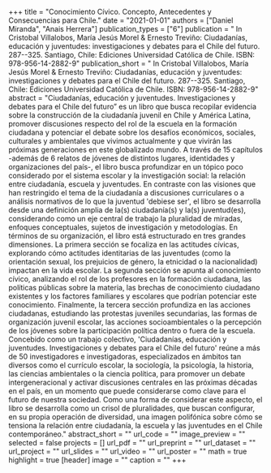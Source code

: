 +++
title = "Conocimiento Cívico. Concepto, Antecedentes y Consecuencias para Chile."
date = "2021-01-01"
authors = ["Daniel Miranda", "Anais Herrera"]
publication_types = ["6"]
publication = " In Cristobal Villalobos, María Jesús Morel & Ernesto Treviño: Ciudadanías, educación y juventudes: investigaciones y debates para el Chile del futuro.  287--325. Santiago, Chile: Ediciones Universidad Católica de Chile. ISBN: 978-956-14-2882-9"
publication_short = " In Cristobal Villalobos, María Jesús Morel & Ernesto Treviño: Ciudadanías, educación y juventudes: investigaciones y debates para el Chile del futuro.  287--325. Santiago, Chile: Ediciones Universidad Católica de Chile. ISBN: 978-956-14-2882-9"
abstract = "Ciudadanías, educación y juventudes. Investigaciones y debates para el Chile del futuro” es un libro que busca recopilar evidencia sobre la construcción de la ciudadanía juvenil en Chile y América Latina, promover discusiones respecto del rol de la escuela en la formación ciudadana y potenciar el debate sobre los desafíos económicos, sociales, culturales y ambientales que vivimos actualmente y que vivirán las próximas generaciones en este globalizado mundo. A través de 15 capítulos -además de 6 relatos de jóvenes de distintos lugares, identidades y organizaciones del país-, el libro busca profundizar en un tópico poco considerado por el sistema escolar y la investigación social: la relación entre ciudadanía, escuela y juventudes. En contraste con las visiones que han restringido el tema de la ciudadanía a discusiones curriculares o a análisis normativos de lo que la juventud 'debiese ser', el libro se desarrolla desde una definición amplia de la(s) ciudadanía(s) y la(s) juventud(es), considerando como un eje central de trabajo la pluralidad de miradas, enfoques conceptuales, sujetos de investigación y metodologías. En términos de su organización, el libro está estructurado en tres grandes dimensiones. La primera sección se focaliza en las actitudes cívicas, explorando cómo actitudes identitarias de las juventudes (como la orientación sexual, los prejuicios de género, la etnicidad o la nacionalidad) impactan en la vida escolar. La segunda sección se apunta al conocimiento cívico, analizando el rol de los profesores en la formación ciudadana, las políticas públicas sobre la materia, las brechas de conocimiento ciudadano existentes y los factores familiares y escolares que podrían potenciar este conocimiento. Finalmente, la tercera sección profundiza en las acciones ciudadanas, estudiando las protestas juveniles secundarias, las formas de organización juvenil escolar, las acciones socioambientales o la percepción de los jóvenes sobre la participación política dentro o fuera de la escuela. Concebido como un trabajo colectivo, 'Ciudadanías, educación y juventudes. Investigaciones y debates para el Chile del futuro' reúne a más de 50 investigadores e investigadoras, especializados en ámbitos tan diversos como el currículo escolar, la sociología, la psicología, la historia, las ciencias ambientales o la ciencia política, para promover un debate intergeneracional y activar discusiones centrales en las próximas décadas en el país, en un momento que puede considerarse como clave para el futuro de nuestra sociedad. Como una forma de considerar este aspecto, el libro se desarrolla como un crisol de pluralidades, que buscan configurar, en su propia operación de diversidad, una imagen polifónica sobre cómo se tensiona la relación entre ciudadanía, la escuela y las juventudes en el Chile contemporáneo."
abstract_short = ""
url_code = ""
image_preview = ""
selected = false
projects = []
url_pdf = ""
url_preprint = ""
url_dataset = ""
url_project = ""
url_slides = ""
url_video = ""
url_poster = ""
math = true
highlight = true
[header]
image = ""
caption = ""
+++
